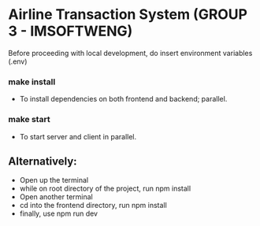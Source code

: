 # Airline Transaction System (GROUP 3 - IMSOFTWENG)

Before proceeding with local development, do insert environment variables (.env)

### make install
- To install dependencies on both frontend and backend; parallel.

### make start
- To start server and client in parallel.

## Alternatively:
- Open up the terminal
- while on root directory of the project, run npm install
- Open another terminal
- cd into the frontend directory, run npm install
- finally, use npm run dev
